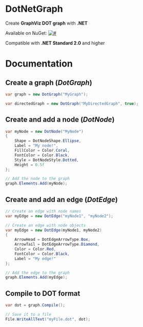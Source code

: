 # DotNetGraph

Create **GraphViz DOT graph** with **.NET**

Available on NuGet: [![#](https://img.shields.io/nuget/v/DotNetGraph.svg)](https://www.nuget.org/packages/DotNetGraph/)

Compatible with **.NET Standard 2.0** and higher

# Documentation

## Create a graph (*DotGraph*)

```csharp
var graph = new DotGraph("MyGraph");

var directedGraph = new DotGraph("MyDirectedGraph", true);
```

## Create and add a node (*DotNode*)

```csharp
var myNode = new DotNode("MyNode")
{
    Shape = DotNodeShape.Ellipse,
    Label = "My node!",
    FillColor = Color.Coral,
    FontColor = Color.Black,
    Style = DotNodeStyle.Dotted,
    Height = 0.5f
};

// Add the node to the graph
graph.Elements.Add(myNode);
```

## Create and add an edge (*DotEdge*)

```csharp
// Create an edge with node names
var myEdge = new DotEdge("myNode1", "myNode2");

// Create an edge with node objects
var myEdge = new DotEdge(myNode1, myNode2)
{
    ArrowHead = DotEdgeArrowType.Box,
    ArrowTail = DotEdgeArrowType.Diamond,
    Color = Color.Red,
    FontColor = Color.Black,
    Label = "My edge!"
};

// Add the edge to the graph
graph.Elements.Add(myEdge);
```

## Compile to DOT format

```csharp
var dot = graph.Compile();

// Save it to a file
File.WriteAllText("myFile.dot", dot);
```